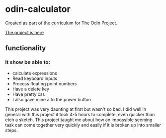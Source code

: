 # odin-calculator

Created as part of the curriculum for The Odin Project.

[The project is here](https://lachy-dauth.github.io/odin-calculator/)

## functionality

### It show be able to:
- calculate expressions
- Read keyboard inputs
- Process floating point numbers
- Have a delete key
- Have pretty css
- I also gave mine a to the power button

This project was very daunting at first but wasn't so bad. I did well in general with this project it took 4-5 hours to complete, even quicker than etch a sketch. This project taught me about how an impossible seeming task can come together very quickly and easily if it is broken up into smaller steps.